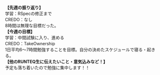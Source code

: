 **【先週の振り返り】**<br>
学習：RSpecの修正まで<br>
CREDO：なし<br>
8時間は無理な目標だった。<br>
**【今週の目標】**<br>
学習：中間試験に入り、進める<br>
CREDO：TakeOwnership<br>
1日平均6〜7時間勉強することを目標。自分の決めたスケジュールで寝る・起きる。<br>
**【他のRUNTEQ生に伝えたいこと・意気込みなど！】**<br>
予定も落ち着いたので勉強に集中します！！